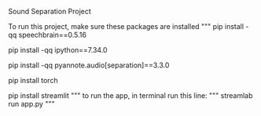 Sound Separation Project

To run this project, make sure these packages are installed
"""
pip install -qq speechbrain==0.5.16

pip install -qq ipython==7.34.0

pip install -qq pyannote.audio[separation]==3.3.0

pip install torch

pip install streamlit
"""
to run the app, in terminal run this line:
""" 
streamlab run app.py
"""
